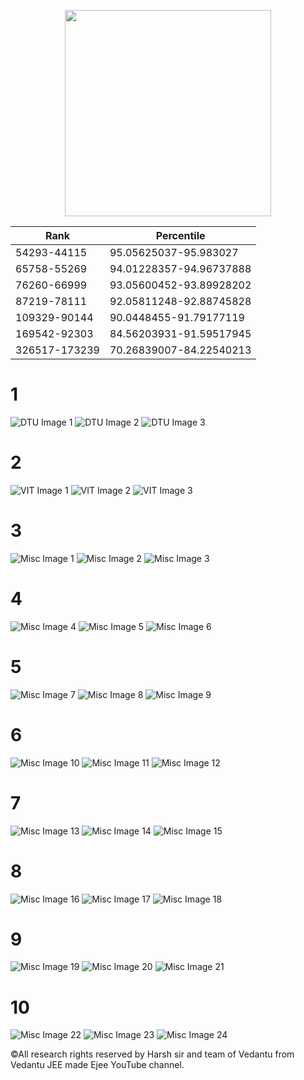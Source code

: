 <p align="center">
<img src="https://raw.githubusercontent.com/AryanVBW/Under95collage/main/IMG-20240418-WA0000.jpg" height="330"><br>
</p>

| Rank      | Percentile          |
|-----------|---------------------|
| 54293-44115 | 95.05625037-95.983027 |
| 65758-55269 | 94.01228357-94.96737888 |
| 76260-66999 | 93.05600452-93.89928202 |
| 87219-78111 | 92.05811248-92.88745828 |
| 109329-90144 | 90.0448455-91.79177119 |
| 169542-92303 | 84.56203931-91.59517945 |
| 326517-173239 | 70.26839007-84.22540213 |

# 1

![DTU Image 1](https://raw.githubusercontent.com/AryanVBW/Under95collage/main/dtu1.jpg)
![DTU Image 2](https://raw.githubusercontent.com/AryanVBW/Under95collage/main/dtu2.jpg)
![DTU Image 3](https://raw.githubusercontent.com/AryanVBW/Under95collage/main/dtu3.jpg)

# 2

![VIT Image 1](https://raw.githubusercontent.com/AryanVBW/Under95collage/main/vit1.jpg)
![VIT Image 2](https://raw.githubusercontent.com/AryanVBW/Under95collage/main/vit2.jpg)
![VIT Image 3](https://raw.githubusercontent.com/AryanVBW/Under95collage/main/vit3.jpg)

# 3

![Misc Image 1](https://raw.githubusercontent.com/AryanVBW/Under95collage/main/IMG_20240418_000012.jpg)
![Misc Image 2](https://raw.githubusercontent.com/AryanVBW/Under95collage/main/IMG_20240417_235912.jpg)
![Misc Image 3](https://raw.githubusercontent.com/AryanVBW/Under95collage/main/IMG_20240417_235928.jpg)
# 4
![Misc Image 4](https://raw.githubusercontent.com/AryanVBW/Under95collage/main/pc1.jpg)
![Misc Image 5](https://raw.githubusercontent.com/AryanVBW/Under95collage/main/pc2.jpg)
![Misc Image 6](https://raw.githubusercontent.com/AryanVBW/Under95collage/main/pc3.jpg)
# 5
![Misc Image 7](https://raw.githubusercontent.com/AryanVBW/Under95collage/main/ig1.jpg)
![Misc Image 8](https://raw.githubusercontent.com/AryanVBW/Under95collage/main/ig2.jpg)
![Misc Image 9](https://raw.githubusercontent.com/AryanVBW/Under95collage/main/ig3.jpg)
# 6
![Misc Image 10](https://raw.githubusercontent.com/AryanVBW/Under95collage/main/l1.jpg)
![Misc Image 11](https://raw.githubusercontent.com/AryanVBW/Under95collage/main/l2.jpg)
![Misc Image 12](https://raw.githubusercontent.com/AryanVBW/Under95collage/main/l3.jpg)
# 7
![Misc Image 13](https://raw.githubusercontent.com/AryanVBW/Under95collage/main/p1.jpg)
![Misc Image 14](https://raw.githubusercontent.com/AryanVBW/Under95collage/main/p2.jpg)
![Misc Image 15](https://raw.githubusercontent.com/AryanVBW/Under95collage/main/p3.jpg)
# 8
![Misc Image 16](https://raw.githubusercontent.com/AryanVBW/Under95collage/main/u1.jpg)
![Misc Image 17](https://raw.githubusercontent.com/AryanVBW/Under95collage/main/u2.jpg)
![Misc Image 18](https://raw.githubusercontent.com/AryanVBW/Under95collage/main/u3.jpg)
# 9
![Misc Image 19](https://raw.githubusercontent.com/AryanVBW/Under95collage/main/bit1.jpg)
![Misc Image 20](https://raw.githubusercontent.com/AryanVBW/Under95collage/main/bit2.jpg)
![Misc Image 21](https://raw.githubusercontent.com/AryanVBW/Under95collage/main/bit3.jpg)
# 10
![Misc Image 22](https://raw.githubusercontent.com/AryanVBW/Under95collage/main/j1.jpg)
![Misc Image 23](https://raw.githubusercontent.com/AryanVBW/Under95collage/main/j2.jpg)
![Misc Image 24](https://raw.githubusercontent.com/AryanVBW/Under95collage/main/j3.jpg)

©All research rights reserved by Harsh sir and team of Vedantu from Vedantu JEE made Ejee YouTube channel.
